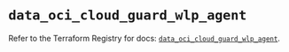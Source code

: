 # `data_oci_cloud_guard_wlp_agent`

Refer to the Terraform Registry for docs: [`data_oci_cloud_guard_wlp_agent`](https://registry.terraform.io/providers/oracle/oci/6.18.0/docs/data-sources/cloud_guard_wlp_agent).
